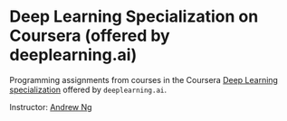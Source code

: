 # Deep Learning Specialization on Coursera (offered by deeplearning.ai)

Programming assignments from courses in the Coursera [Deep Learning specialization](https://www.coursera.org/specializations/deep-learning) offered by `deeplearning.ai`.

Instructor: [Andrew Ng](http://www.andrewng.org/)


